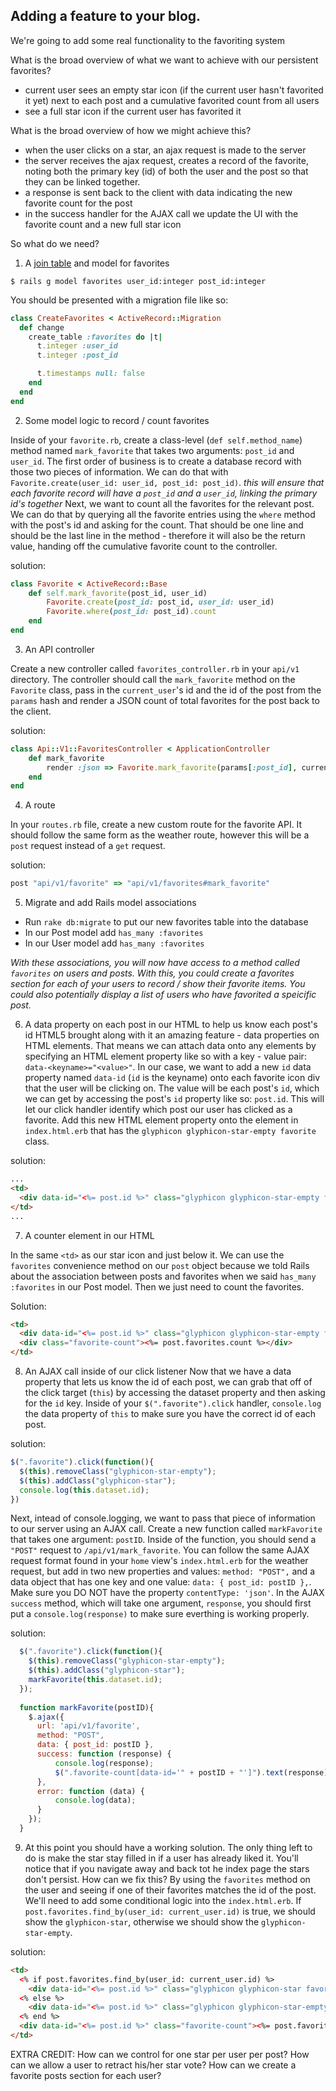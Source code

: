 ## Adding a feature to your blog.

We're going to add some real functionality to the favoriting system

What is the broad overview of what we want to achieve with our persistent favorites?
* current user sees an empty star icon (if the current user hasn't favorited it yet) next to each post and a cumulative favorited count from all users
* see a full star icon if the current user has favorited it

What is the broad overview of how we might achieve this?
* when the user clicks on a star, an ajax request is made to the server
* the server receives the ajax request, creates a record of the favorite, noting both the primary key (id) of both the user and the post so that they can be linked together.
* a response is sent back to the client with data indicating the new favorite count for the post
* in the success handler for the AJAX call we update the UI with the favorite count and a new full star icon

So what do we need?

1. A [join table](https://en.wikipedia.org/wiki/Associative_entity) and model for favorites

`$ rails g model favorites user_id:integer post_id:integer`

You should be presented with a migration file like so:
```rb
class CreateFavorites < ActiveRecord::Migration
  def change
    create_table :favorites do |t|
      t.integer :user_id
      t.integer :post_id

      t.timestamps null: false
    end
  end
end
```

2. Some model logic to record / count favorites

Inside of your `favorite.rb`, create a class-level (`def self.method_name`) method named `mark_favorite` that takes two arguments: `post_id` and `user_id`. The first order of business is to create a database record with those two pieces of information. We can do that with `Favorite.create(user_id: user_id, post_id: post_id)`. *this will ensure that each favorite record will have a `post_id` and a `user_id`, linking the primary id's together* Next, we want to count all the favorites for the relevant post. We can do that by querying all the favorite entries using the `where` method with the post's id and asking for the count. That should be one line and should be the last line in the method - therefore it will also be the return value, handing off the cumulative favorite count to the controller.

solution:
```rb
class Favorite < ActiveRecord::Base
    def self.mark_favorite(post_id, user_id)
        Favorite.create(post_id: post_id, user_id: user_id)
        Favorite.where(post_id: post_id).count
    end
end
```

3. An API controller

Create a new controller called `favorites_controller.rb` in your `api/v1` directory.
The controller should call the `mark_favorite` method on the `Favorite` class, pass in the `current_user`'s id and the id of the post from the `params` hash and render a JSON count of total favorites for the post back to the client.

solution:
```rb
class Api::V1::FavoritesController < ApplicationController
    def mark_favorite
        render :json => Favorite.mark_favorite(params[:post_id], current_user.id)
    end
end
```
4. A route

In your `routes.rb` file, create a new custom route for the favorite API. It should follow the same form as the weather route, however this will be a `post` request instead of a `get` request.

solution:
```rb
post "api/v1/favorite" => "api/v1/favorites#mark_favorite"
```

5. Migrate and add Rails model associations
* Run `rake db:migrate` to put our new favorites table into the database
* In our Post model add `has_many :favorites`
* In our User model add `has_many :favorites`

*With these associations, you will now have access to a method called `favorites` on users and posts. With this, you could create a favorites section for each of your users to record / show their favorite items. You could also potentially display a list of users who have favorited a speicific post.*

6. A data property on each post in our HTML to help us know each post's id
HTML5 brought along with it an amazing feature - data properties on HTML elements. That means we can attach data onto any elements by specifying an HTML element property like so with a key - value pair: `data-<keyname>="<value>"`. In our case, we want to add a new `id` data property named `data-id` (`id` is the keyname) onto each favorite icon div that the user will be clicking on. The value will be each post's `id`, which we can get by accessing the post's `id` property like so: `post.id`. This will let our click handler identify which post our user has clicked as a favorite. Add this new HTML element property onto the element in `index.html.erb` that has the `glyphicon glyphicon-star-empty favorite` class.

solution:

```html
...
<td>
  <div data-id="<%= post.id %>" class="glyphicon glyphicon-star-empty favorite"></div>
</td>
...
```

7. A counter element in our HTML

In the same `<td>` as our star icon and just below it. We can use the `favorites` convenience method on our `post` object because we told Rails about the association between posts and favorites when we said `has_many :favorites` in our Post model. Then we just need to count the favorites.

Solution:
```html
<td>
  <div data-id="<%= post.id %>" class="glyphicon glyphicon-star-empty favorite"></div>
  <div class="favorite-count"><%= post.favorites.count %></div>
</td>
```

8. An AJAX call inside of our click listener
Now that we have a data property that lets us know the id of each post, we can grab that off of the click target (`this`) by accessing the dataset property and then asking for the `id` key. Inside of your `$(".favorite").click` handler, `console.log` the data property of `this` to make sure you have the correct id of each post.

solution:
```js
$(".favorite").click(function(){
  $(this).removeClass("glyphicon-star-empty");
  $(this).addClass("glyphicon-star");
  console.log(this.dataset.id);
})
```

Next, intead of console.logging, we want to pass that piece of information to our server using an AJAX call. Create a new function called `markFavorite` that takes one argument: `postID`. Inside of the function, you should send a `"POST"` request to `/api/v1/mark_favorite`.  You can follow the same AJAX request format found in your `home` view's `index.html.erb` for the weather request, but add in two new properties and values: `method: "POST",` and a data object that has one key and one value: `data: { post_id: postID },`. Make sure you DO NOT have the property `contentType: 'json'`. In the AJAX `success` method, which will take one argument, `response`, you should first put a `console.log(response)` to make sure everthing is working properly.

solution:
```js
  $(".favorite").click(function(){
    $(this).removeClass("glyphicon-star-empty");
    $(this).addClass("glyphicon-star");
    markFavorite(this.dataset.id);
  });
  
  function markFavorite(postID){
    $.ajax({
      url: 'api/v1/favorite',
      method: "POST",
      data: { post_id: postID },
      success: function (response) {
          console.log(response);
          $(".favorite-count[data-id='" + postID + "']").text(response)
      },
      error: function (data) {
          console.log(data);
      }
    });  
  }
```

9. At this point you should have a working solution. The only thing left to do is make the star stay filled in if a user has already liked it. You'll notice that if you navigate away and back tot he index page the stars don't persist. How can we fix this? By using the `favorites` method on the user and seeing if one of their favorites matches the id of the post. We'll need to add some conditional logic into the `index.html.erb`. If `post.favorites.find_by(user_id: current_user.id)` is true, we should show the `glyphicon-star`, otherwise we should show the `glyphicon-star-empty`.

solution:
```html
<td>
  <% if post.favorites.find_by(user_id: current_user.id) %>
    <div data-id="<%= post.id %>" class="glyphicon glyphicon-star favorite"></div>
  <% else %>
    <div data-id="<%= post.id %>" class="glyphicon glyphicon-star-empty favorite"></div>
  <% end %>
  <div data-id="<%= post.id %>" class="favorite-count"><%= post.favorites.count %></div>
</td>
```

EXTRA CREDIT:
How can we control for one star per user per post?
How can we allow a user to retract his/her star vote?
How can we create a favorite posts section for each user?
